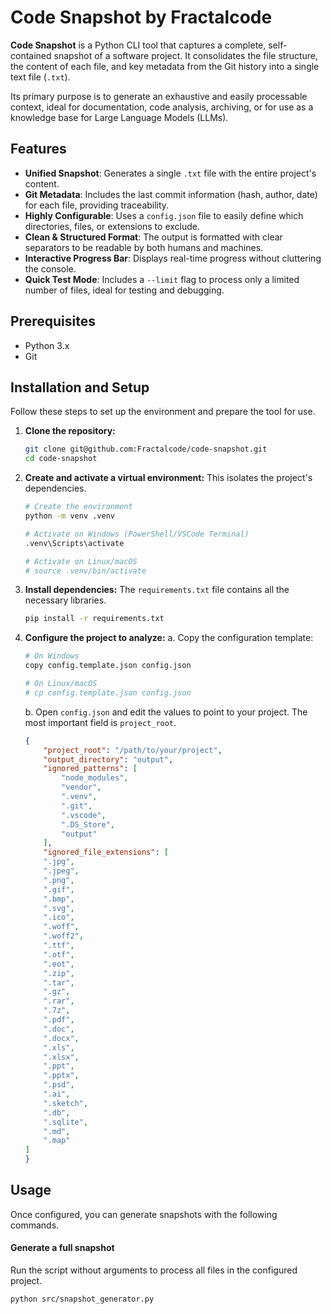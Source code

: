 # Code Snapshot by Fractalcode

**Code Snapshot** is a Python CLI tool that captures a complete, self-contained snapshot of a software project. It consolidates the file structure, the content of each file, and key metadata from the Git history into a single text file (`.txt`).

Its primary purpose is to generate an exhaustive and easily processable context, ideal for documentation, code analysis, archiving, or for use as a knowledge base for Large Language Models (LLMs).

## Features

*   **Unified Snapshot**: Generates a single `.txt` file with the entire project's content.
*   **Git Metadata**: Includes the last commit information (hash, author, date) for each file, providing traceability.
*   **Highly Configurable**: Uses a `config.json` file to easily define which directories, files, or extensions to exclude.
*   **Clean & Structured Format**: The output is formatted with clear separators to be readable by both humans and machines.
*   **Interactive Progress Bar**: Displays real-time progress without cluttering the console.
*   **Quick Test Mode**: Includes a `--limit` flag to process only a limited number of files, ideal for testing and debugging.

## Prerequisites

*   Python 3.x
*   Git

## Installation and Setup

Follow these steps to set up the environment and prepare the tool for use.

1.  **Clone the repository:**
    ```bash
    git clone git@github.com:Fractalcode/code-snapshot.git
    cd code-snapshot
    ```

2.  **Create and activate a virtual environment:**
    This isolates the project's dependencies.
    ```bash
    # Create the environment
    python -m venv .venv

    # Activate on Windows (PowerShell/VSCode Terminal)
    .venv\Scripts\activate

    # Activate on Linux/macOS
    # source .venv/bin/activate
    ```

3.  **Install dependencies:**
    The `requirements.txt` file contains all the necessary libraries.
    ```bash
    pip install -r requirements.txt
    ```

4.  **Configure the project to analyze:**
    a. Copy the configuration template:
    ```bash
    # On Windows
    copy config.template.json config.json

    # On Linux/macOS
    # cp config.template.json config.json
    ```
    b. Open `config.json` and edit the values to point to your project. The most important field is `project_root`.

    ```json
    {
        "project_root": "/path/to/your/project",
        "output_directory": "output",
        "ignored_patterns": [
            "node_modules",
            "vendor",
            ".venv",
            ".git",
            ".vscode",
            ".DS_Store",
            "output"
        ],
        "ignored_file_extensions": [
        ".jpg",
        ".jpeg",
        ".png",
        ".gif",
        ".bmp",
        ".svg",
        ".ico",
        ".woff",
        ".woff2",
        ".ttf",
        ".otf",
        ".eot",
        ".zip",
        ".tar",
        ".gz",
        ".rar",
        ".7z",
        ".pdf",
        ".doc",
        ".docx",
        ".xls",
        ".xlsx",
        ".ppt",
        ".pptx",
        ".psd",
        ".ai",
        ".sketch",
        ".db",
        ".sqlite",
        ".md",
        ".map"
    ]
    }
    ```

## Usage

Once configured, you can generate snapshots with the following commands.

#### Generate a full snapshot

Run the script without arguments to process all files in the configured project.

```bash
python src/snapshot_generator.py